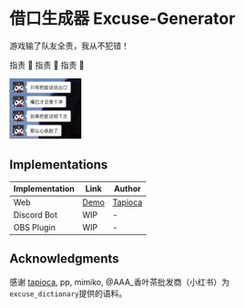 # 借口生成器 Excuse-Generator
游戏输了队友全责，我从不犯错！

指责 🫵 指责 🫵 指责 🫵 
<!-- When you lose a game, it will help you come up with excuses. -->

<img src="https://github.com/arainwong/excuse-generator/blob/main/images/saying.JPG?raw=true" alt="someone_saying" width="25%"/>

## Implementations
| Implementation | Link | Author |
|----------------|------|--------|
| Web | [Demo](https://diudiu-wl.github.io/excuse-generator/) | [Tapioca](https://github.com/Diudiu-wl) |
| Discord Bot | WIP | - |
| OBS Plugin | WIP | - |


## Acknowledgments
感谢 [tapioca](https://github.com/Diudiu-wl), pp, mimiko, @AAA_香叶茶批发商（小红书）为`excuse_dictionary`提供的语料。